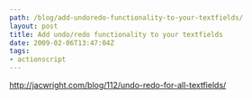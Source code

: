 ```yaml
---
path: /blog/add-undoredo-functionality-to-your-textfields/
layout: post
title: Add undo/redo functionality to your textfields
date: 2009-02-06T13:47:04Z
tags:
- actionscript
---
```


<a href="http://jacwright.com/blog/112/undo-redo-for-all-textfields/" target="_blank">http://jacwright.com/blog/112/undo-redo-for-all-textfields/</a>